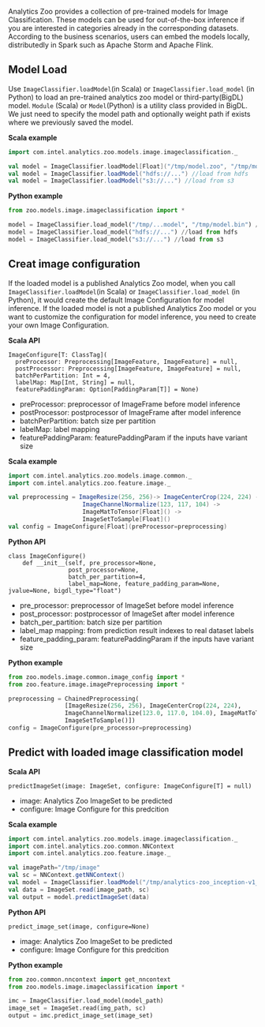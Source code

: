 
Analytics Zoo provides a collection of pre-trained models for Image Classification. These models can be used for out-of-the-box inference if you are interested in categories already in the corresponding datasets. According to the business scenarios, users can embed the models locally, distributedly in Spark such as Apache Storm and Apache Flink.

## Model Load

Use `ImageClassifier.loadModel`(in Scala) or `ImageClassifier.load_model` (in Python) to load an pre-trained analytics zoo model or third-party(BigDL) model.  `Module` (Scala) or `Model`(Python) is a utility class provided in BigDL. We just need to specify the model path and optionally weight path if exists where we previously saved the model.

**Scala example**
```scala
import com.intel.analytics.zoo.models.image.imageclassification._

val model = ImageClassifier.loadModel[Float]("/tmp/model.zoo", "/tmp/model.bin") //load from local fs
val model = ImageClassifier.loadModel("hdfs://...") //load from hdfs
val model = ImageClassifier.loadModel("s3://...") //load from s3
```

**Python example**
```python
from zoo.models.image.imageclassification import *

model = ImageClassifier.load_model("/tmp/...model", "/tmp/model.bin") //load from local fs
model = ImageClassifier.load_model("hdfs://...") //load from hdfs
model = ImageClassifier.load_model("s3://...") //load from s3
```

## Creat image configuration
If the loaded model is a published Analytics Zoo model, when you call `ImageClassifier.loadModel`(in Scala) or `ImageClassifier.load_model` (in Python), it would create the default Image Configuration for model inference. If the loaded model is not a published Analytics Zoo model or you want to customize the configuration for model inference, you need to create your own Image Configuration. 

**Scala API**
```
ImageConfigure[T: ClassTag](
  preProcessor: Preprocessing[ImageFeature, ImageFeature] = null,
  postProcessor: Preprocessing[ImageFeature, ImageFeature] = null,
  batchPerPartition: Int = 4,
  labelMap: Map[Int, String] = null,
  featurePaddingParam: Option[PaddingParam[T]] = None)
```
* preProcessor: preprocessor of ImageFrame before model inference
* postProcessor: postprocessor of ImageFrame after model inference
* batchPerPartition: batch size per partition
* labelMap: label mapping
* featurePaddingParam: featurePaddingParam if the inputs have variant size

**Scala example**
```scala
import com.intel.analytics.zoo.models.image.common._
import com.intel.analytics.zoo.feature.image._

val preprocessing = ImageResize(256, 256)-> ImageCenterCrop(224, 224) ->
                     ImageChannelNormalize(123, 117, 104) ->
                     ImageMatToTensor[Float]() ->
                     ImageSetToSample[Float]()
val config = ImageConfigure[Float](preProcessor=preprocessing)
```


**Python API**
```
class ImageConfigure()
    def __init__(self, pre_processor=None,
                 post_processor=None,
                 batch_per_partition=4,
                 label_map=None, feature_padding_param=None, jvalue=None, bigdl_type="float")
```
* pre_processor:  preprocessor of ImageSet before model inference
* post_processor:  postprocessor of ImageSet after model inference
* batch_per_partition:  batch size per partition
* label_map mapping:  from prediction result indexes to real dataset labels
* feature_padding_param:  featurePaddingParam if the inputs have variant size

**Python example**
```python
from zoo.models.image.common.image_config import *
from zoo.feature.image.imagePreprocessing import *

preprocessing = ChainedPreprocessing(
                [ImageResize(256, 256), ImageCenterCrop(224, 224),
                ImageChannelNormalize(123.0, 117.0, 104.0), ImageMatToTensor(),
                ImageSetToSample()])
config = ImageConfigure(pre_processor=preprocessing) 
```

## Predict with loaded image classification model

**Scala API**
```
predictImageSet(image: ImageSet, configure: ImageConfigure[T] = null)
```
* image:  Analytics Zoo ImageSet to be predicted
* configure: Image Configure for this  predcition

**Scala example**
```scala
import com.intel.analytics.zoo.models.image.imageclassification._
import com.intel.analytics.zoo.common.NNContext
import com.intel.analytics.zoo.feature.image._

val imagePath="/tmp/image"
val sc = NNContext.getNNContext()
val model = ImageClassifier.loadModel("/tmp/analytics-zoo_inception-v1_imagenet_0.1.0") 
val data = ImageSet.read(image_path, sc)
val output = model.predictImageSet(data)
```


**Python API**
```
predict_image_set(image, configure=None)
```
* image:  Analytics Zoo ImageSet to be predicted
* configure: Image Configure for this  predcition

**Python example**
```python
from zoo.common.nncontext import get_nncontext
from zoo.models.image.imageclassification import *

imc = ImageClassifier.load_model(model_path)
image_set = ImageSet.read(img_path, sc)
output = imc.predict_image_set(image_set)
``` 